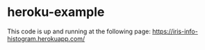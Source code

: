 # heroku-example

This code is up and running at the following page:
https://iris-info-histogram.herokuapp.com/

